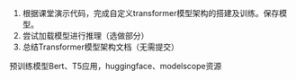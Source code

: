 1. 根据课堂演示代码，完成自定义transformer模型架构的搭建及训练。保存模型。
2. 尝试加载模型进行推理（选做部分）
3. 总结Transformer模型架构文档（无需提交）

预训练模型Bert、T5应用，huggingface、modelscope资源
